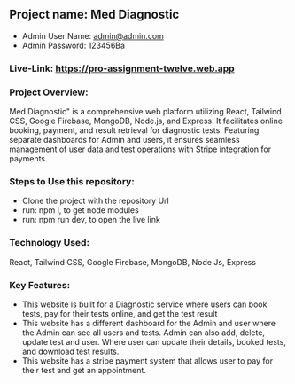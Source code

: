 
## Project name: Med Diagnostic

- Admin User Name: admin@admin.com
- Admin Password: 123456Ba

### Live-Link: https://pro-assignment-twelve.web.app
### Project Overview:
Med Diagnostic" is a comprehensive web platform utilizing React, Tailwind CSS, Google Firebase, MongoDB, Node.js, and Express. It facilitates online booking, payment, and result retrieval for diagnostic tests. Featuring separate dashboards for Admin and users, it ensures seamless management of user data and test operations with Stripe integration for payments.

### Steps to Use this repository:
- Clone the project with the repository Url
- run: npm i, to get node modules
- run: npm run dev, to open the live link

### Technology Used: 
React, Tailwind CSS, Google Firebase, MongoDB, Node Js, Express
### Key Features:
- This website is built for a Diagnostic service where users can book tests, pay for their tests online, and get the test result
- This website has a different dashboard for the Admin and user where the Admin can see all users and tests. Admin can also add, delete, update test and user. Where user can update their details, booked tests, and download test results.
- This website has a stripe payment system that allows user to pay for their test and get an appointment.


